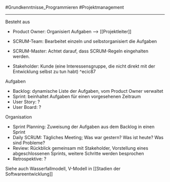 #Grundkenntnisse_Programmieren #Projektmanagement 
***

Besteht aus
- Product Owner: Organisiert Aufgaben --> [[Projektleiter]]
- SCRUM-Team: Bearbeitet einzeln und selbstorganisiert die Aufgaben
- SCRUM-Master: Achtet darauf, dass SCRUM-Regeln eingehalten werden.

- Stakeholder: Kunde (eine Interessensgruppe, die nicht direkt mit der Entwicklung selbst zu tun habt) ^ecic87

Aufgaben
- Backlog: dynamische Liste der Aufgaben, vom Product Owner verwaltet
- Sprint: beinhaltet Aufgaben für einen vorgesehenen Zeitraum
- User Story: ?
- User Board: ?

Organisation
- Sprint Planning: Zuweisung der Aufgaben aus dem Backlog in einen Sprint
- Daily SCRUM: Tägliches Meeting; Was war gestern? Was ist heute? Was sind Probleme?
- Review: Rückblick gemeinsam mit Stakeholder, Vorstellung eines abgeschlossenen Sprints, weitere Schritte werden besprochen
- Retrospektive: ?


Siehe auch Wasserfallmodell, V-Modell in [[Stadien der Softwareentwicklung]]